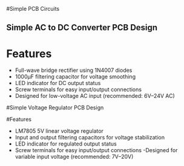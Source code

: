 #Simple PCB Circuits 

## Simple AC to DC Converter PCB Design

# Features

- Full-wave bridge rectifier using 1N4007 diodes  
- 1000µF filtering capacitor for voltage smoothing  
- LED indicator for DC output status  
- Screw terminals for easy input/output connections  
- Designed for low-voltage AC input (recommended: 6V–24V AC)

   
#Simple Voltage Regulator PCB Design

#Features

- LM7805 5V linear voltage regulator
- Input and output filtering capacitors for voltage stabilization
- LED indicator for regulated output status
- Screw terminals for easy input/output connections
 -Designed for variable input voltage (recommended: 7V–20V)




